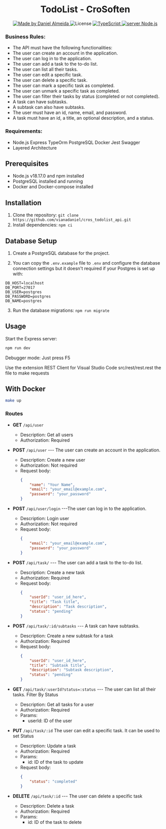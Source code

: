 <h1 align="center">
    TodoList - CroSoften
</h1>

<p align="center">
  <a href="https://www.linkedin.com/in/daniel-viana-almeida/">
    <img
        alt="Made by Daniel Almeida"
        src="https://img.shields.io/badge/MADE%20BY-Daniel%20Almeida-%230077b5?style=flat-square&logo=linkedin">
  </a>

  <img alt="License" src="https://img.shields.io/badge/license-MIT-%20brightgreen?style=flat-square&logo=">

  <a href="https://www.typescript.com/">
    <img
        alt="TypeScript"
        src="https://img.shields.io/badge/STACK-TypeScript-%230077b5?style=flat-square&logo=TypeScript">
  </a>
  <a href="">
    <img
        alt="server Node.js"
        src="https://img.shields.io/badge/Server-Node.js-%23339933?style=flat-square&logo=node.js">
  </a>

</p>

### Business Rules:

-   The API must have the following functionalities:
-   The user can create an account in the application.
-   The user can log in to the application.
-   The user can add a task to the to-do list.
-   The user can list all their tasks.
-   The user can edit a specific task.
-   The user can delete a specific task.
-   The user can mark a specific task as completed.
-   The user can unmark a specific task as completed.
-   The user can filter their tasks by status (completed or not completed).
-   A task can have subtasks.
-   A subtask can also have subtasks.
-   The user must have an id, name, email, and password.
-   A task must have an id, a title, an optional description, and a status.

### Requirements:

-   Node.js Express TypeOrm PostgreSQL Docker Jest Swagger
-   Layered Architecture

## Prerequisites

-   Node.js v18.17.0 and npm installed
-   PostgreSQL installed and running
-   Docker and Docker-compose installed

## Installation

1. Clone the repository: `git clone https://github.com/vianadaniel/cros_todolist_api.git`
2. Install dependencies: `npm ci`

## Database Setup

1. Create a PostgreSQL database for the project.

2. You can copy the `.env.example` file to `.env` and configure the database connection settings but it doesn't required if your Postgres is set up with:

```
DB_HOST=localhost
DB_PORT=27017
DB_USER=postgres
DB_PASSWORD=postgres
DB_NAME=postgres
```

3. Run the database migrations: `npm run migrate`

## Usage

Start the Express server:

```bash
npm run dev

```

Debugger mode: Just press F5

Use the extension REST Client for Visual Studio Code
src/rest/rest.rest the file to make requests

## With Docker

```bash
make up

```

### Routes

-   **GET** `/api/user`

    -   Description: Get all users
    -   Authorization: Required

-   **POST** `/api/user` --- The user can create an account in the application.

    -   Description: Create a new user
    -   Authorization: Not required
    -   Request body:
        ```json
        {
            "name": "Your Name",
            "email": "your_email@example.com",
            "password": "your_password"
        }
        ```

-   **POST** `/api/user/login` ---The user can log in to the application.

    -   Description: Login user
    -   Authorization: Not required
    -   Request body:
        ```json
        {
            "email": "your_email@example.com",
            "password": "your_password"
        }
        ```

-   **POST** `/api/task/` --- The user can add a task to the to-do list.

    -   Description: Create a new task
    -   Authorization: Required
    -   Request body:
        ```json
        {
            "userId": "user_id_here",
            "title": "Task title",
            "description": "Task description",
            "status": "pending"
        }
        ```

-   **POST** `/api/task/:id/subtasks` --- A task can have subtasks.

    -   Description: Create a new subtask for a task
    -   Authorization: Required
    -   Request body:
        ```json
        {
            "userId": "user_id_here",
            "title": "Subtask title",
            "description": "Subtask description",
            "status": "pending"
        }
        ```

-   **GET** `/api/task/:userId?status=:status` --- The user can list all their tasks. Filter By Status

    -   Description: Get all tasks for a user
    -   Authorization: Required
    -   Params:
        -   userId: ID of the user

-   **PUT** `/api/task/:id` The user can edit a specific task. It can be used to set Status

    -   Description: Update a task
    -   Authorization: Required
    -   Params:
        -   id: ID of the task to update
    -   Request body:
        ```json
        {
            "status": "completed"
        }
        ```

-   **DELETE** `/api/task/:id` --- The user can delete a specific task
    -   Description: Delete a task
    -   Authorization: Required
    -   Params:
        -   id: ID of the task to delete
